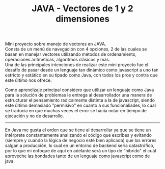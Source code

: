 <header>
<h1> JAVA - Vectores de 1 y 2 dimensiones </h1>
</header>
<main>
<p> Mini proyecto sobre manejo de vectores en JAVA. <br/> Consta de un menú de navegación con 4 opciones, 2 de las cuales se basan en manejar vectores utilizando métodos de ordenamiento, operaciones aritmeticas, algoritmos clásicos y más. <br/>
 Una de las principales intenciones de realizar este mini proyecto fue el desafío de pasar desde un lenguaje tan dinámico como javascript a uno tan estricto y estático en su tipado como Java, con todos los pros y contra que este último nos ofrece.
 </p>
 </main>
 <footer>
Como aprendizaje principal considero que utilizar un lenguaje como Java para la solución de problemas le entrega al desarrollador una manera de estructurar el pensamiento radicalmente distinta a la de javascript, siendo este último demasiado "permisivo" en cuanto a sus funcionaliades, lo cual se traducía en que muchas veces el error se hacia notar en tiempo de ejecución y no de desarrollo. <hr/> 
En Java me gusta el orden que se tiene al desarrollar ya que se tiene un intérprete constantemente analizando el código que escribes y evitando (siempre y cuando la lógica de negocio esté bien aplicada) que los errores salgan a producción, lo cual en un entorno de backend seria catastrófico, por lo que mi enfoque de aquí en adelante será un tipo de "híbrido" el cuál aproveche las bondades tanto de un lenguaje como javascript como de java.   
 </footer>
